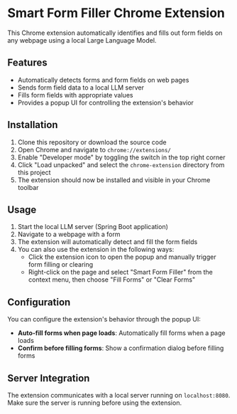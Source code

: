 # Smart Form Filler Chrome Extension

This Chrome extension automatically identifies and fills out form fields on any webpage using a local Large Language Model.

## Features

- Automatically detects forms and form fields on web pages
- Sends form field data to a local LLM server
- Fills form fields with appropriate values
- Provides a popup UI for controlling the extension's behavior

## Installation

1. Clone this repository or download the source code
2. Open Chrome and navigate to `chrome://extensions/`
3. Enable "Developer mode" by toggling the switch in the top right corner
4. Click "Load unpacked" and select the `chrome-extension` directory from this project
5. The extension should now be installed and visible in your Chrome toolbar

## Usage

1. Start the local LLM server (Spring Boot application)
2. Navigate to a webpage with a form
3. The extension will automatically detect and fill the form fields
4. You can also use the extension in the following ways:
   - Click the extension icon to open the popup and manually trigger form filling or clearing
   - Right-click on the page and select "Smart Form Filler" from the context menu, then choose "Fill Forms" or "Clear Forms"

## Configuration

You can configure the extension's behavior through the popup UI:

- **Auto-fill forms when page loads**: Automatically fill forms when a page loads
- **Confirm before filling forms**: Show a confirmation dialog before filling forms

## Server Integration

The extension communicates with a local server running on `localhost:8080`. Make sure the server is running before using the extension.

